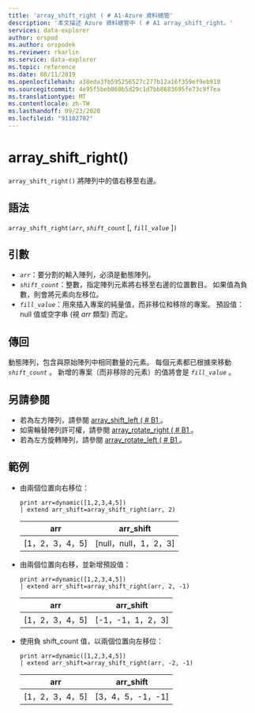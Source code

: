 ```yaml
---
title: 'array_shift_right ( # A1-Azure 資料總管'
description: '本文描述 Azure 資料總管中 ( # A1 array_shift_right。'
services: data-explorer
author: orspod
ms.author: orspodek
ms.reviewer: rkarlin
ms.service: data-explorer
ms.topic: reference
ms.date: 08/11/2019
ms.openlocfilehash: a38eda3fb595256527c277b12a16f359ef9eb910
ms.sourcegitcommit: 4e95f5beb060b5d29c1d7bb8683695fe73c9f7ea
ms.translationtype: MT
ms.contentlocale: zh-TW
ms.lasthandoff: 09/23/2020
ms.locfileid: "91102702"
---
```

# <a name="array_shift_right"></a>array_shift_right()

`array_shift_right()` 將陣列中的值右移至右邊。

## <a name="syntax"></a>語法

`array_shift_right(`*`arr`*, *`shift_count`* [, *`fill_value`* ]`)`

## <a name="arguments"></a>引數

* *`arr`*：要分割的輸入陣列，必須是動態陣列。
* *`shift_count`*：整數，指定陣列元素將右移至右邊的位置數目。 如果值為負數，則會將元素向左移位。
* *`fill_value`*：用來插入專案的純量值，而非移位和移除的專案。 預設值： null 值或空字串 (視 *arr* 類型) 而定。

## <a name="returns"></a>傳回

動態陣列，包含與原始陣列中相同數量的元素。 每個元素都已根據來移動 *`shift_count`* 。 新增的專案（而非移除的元素）的值將會是 *`fill_value`* 。

## <a name="see-also"></a>另請參閱

* 若為左方陣列，請參閱 [array_shift_left ( # B1 ](array_shift_leftfunction.md)。
* 如需輪替陣列許可權，請參閱 [array_rotate_right ( # B1 ](array_rotate_rightfunction.md)。
* 若為左方旋轉陣列，請參閱 [array_rotate_left ( # B1 ](array_rotate_leftfunction.md)。

## <a name="examples"></a>範例

* 由兩個位置向右移位：

    <!-- csl: https://help.kusto.windows.net:443/Samples -->
    ```kusto
    print arr=dynamic([1,2,3,4,5]) 
    | extend arr_shift=array_shift_right(arr, 2)
    ```
    
    |arr|arr_shift|
    |---|---|
    |[1，2，3，4，5]|[null，null，1，2，3]|

* 由兩個位置向右移，並新增預設值：

    <!-- csl: https://help.kusto.windows.net:443/Samples -->
    ```kusto
    print arr=dynamic([1,2,3,4,5]) 
    | extend arr_shift=array_shift_right(arr, 2, -1)
    ```
    
    |arr|arr_shift|
    |---|---|
    |[1，2，3，4，5]|[-1，-1，1，2，3]|

* 使用負 shift_count 值，以兩個位置向左移位：

    <!-- csl: https://help.kusto.windows.net:443/Samples -->
    ```kusto
    print arr=dynamic([1,2,3,4,5]) 
    | extend arr_shift=array_shift_right(arr, -2, -1)
    ```
    
    |arr|arr_shift|
    |---|---|
    |[1，2，3，4，5]|[3，4，5，-1，-1]|
    